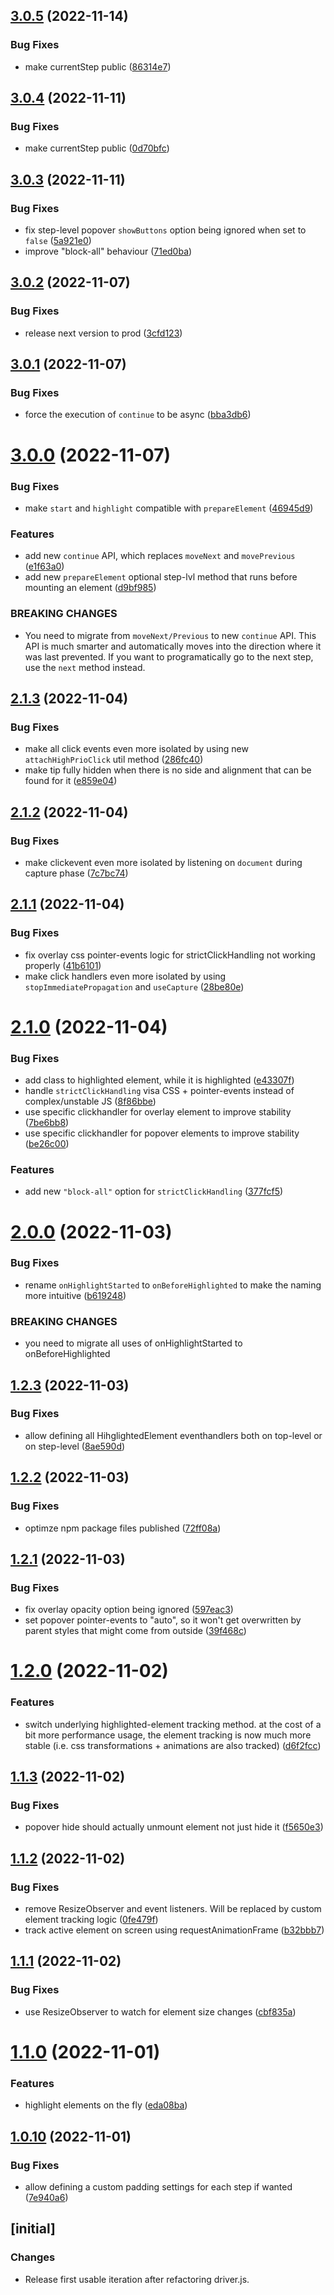 ## [3.0.5](https://github.com/josias-r/boarding.js/compare/v3.0.4...v3.0.5) (2022-11-14)


### Bug Fixes

* make currentStep public ([86314e7](https://github.com/josias-r/boarding.js/commit/86314e7f31f30da1e1194b36462d658fe0d25695))

## [3.0.4](https://github.com/josias-r/boarding.js/compare/v3.0.3...v3.0.4) (2022-11-11)


### Bug Fixes

* make currentStep public ([0d70bfc](https://github.com/josias-r/boarding.js/commit/0d70bfc83504d4afe2c0b68e5ba153fca1f8ce1e))

## [3.0.3](https://github.com/josias-r/boarding.js/compare/v3.0.2...v3.0.3) (2022-11-11)


### Bug Fixes

* fix step-level popover `showButtons` option being ignored when set to `false` ([5a921e0](https://github.com/josias-r/boarding.js/commit/5a921e092d71115653385acd595d97dfebe3c2af))
* improve "block-all" behaviour ([71ed0ba](https://github.com/josias-r/boarding.js/commit/71ed0ba2babac4967d8e0357c7d11c2ac3d86253))

## [3.0.2](https://github.com/josias-r/boarding.js/compare/v3.0.1...v3.0.2) (2022-11-07)


### Bug Fixes

* release next version to prod ([3cfd123](https://github.com/josias-r/boarding.js/commit/3cfd12358f0adb6587fedc96cc4fd0a78c504dc1))

## [3.0.1](https://github.com/josias-r/boarding.js/compare/v3.0.0...v3.0.1) (2022-11-07)


### Bug Fixes

* force the execution of `continue` to be async ([bba3db6](https://github.com/josias-r/boarding.js/commit/bba3db6d0aa8dcbad23c711c12dd2fcd4644a0d1))

# [3.0.0](https://github.com/josias-r/boarding.js/compare/v2.1.3...v3.0.0) (2022-11-07)


### Bug Fixes

* make `start` and `highlight` compatible with `prepareElement` ([46945d9](https://github.com/josias-r/boarding.js/commit/46945d98f803fd2859966b68eef8972048be52dc))


### Features

* add new `continue` API, which replaces `moveNext` and `movePrevious` ([e1f63a0](https://github.com/josias-r/boarding.js/commit/e1f63a01bb10221a13acb63ad7503a55aaeae34e))
* add new `prepareElement` optional step-lvl method that runs before mounting an element ([d9bf985](https://github.com/josias-r/boarding.js/commit/d9bf9851a8326718b7edd766ec271ad39e7a0a7f))


### BREAKING CHANGES

* You need to migrate from `moveNext/Previous` to new `continue` API. This API is much smarter and automatically moves into the direction where it was last prevented. If you want to programatically go to the next step, use the `next` method instead.

## [2.1.3](https://github.com/josias-r/boarding.js/compare/v2.1.2...v2.1.3) (2022-11-04)


### Bug Fixes

* make all click events even more isolated by using new `attachHighPrioClick` util method ([286fc40](https://github.com/josias-r/boarding.js/commit/286fc40980150b825a259bc83f30535d41e97dd0))
* make tip fully hidden when there is no side and alignment that can be found for it ([e859e04](https://github.com/josias-r/boarding.js/commit/e859e04e9dab1905f0ce17f53f68876184bef879))

## [2.1.2](https://github.com/josias-r/boarding.js/compare/v2.1.1...v2.1.2) (2022-11-04)


### Bug Fixes

* make clickevent even more isolated by listening on `document` during capture phase ([7c7bc74](https://github.com/josias-r/boarding.js/commit/7c7bc740ad8597a04687ac5ade1182b5ae5e9d3f))

## [2.1.1](https://github.com/josias-r/boarding.js/compare/v2.1.0...v2.1.1) (2022-11-04)


### Bug Fixes

* fix overlay css pointer-events logic for strictClickHandling not working properly ([41b6101](https://github.com/josias-r/boarding.js/commit/41b6101e0f5875bb54ccc13b57f1a07d956e35e4))
* make click handlers even more isolated by using `stopImmediatePropagation` and `useCapture` ([28be80e](https://github.com/josias-r/boarding.js/commit/28be80e6891dc393197a888e4be86f7fc6cc2a1d))

# [2.1.0](https://github.com/josias-r/boarding.js/compare/v2.0.0...v2.1.0) (2022-11-04)


### Bug Fixes

* add class to highlighted element, while it is highlighted ([e43307f](https://github.com/josias-r/boarding.js/commit/e43307f5379a2384dcda1d5d12a811cfa6b5b714))
* handle `strictClickHandling` visa CSS + pointer-events instead of complex/unstable JS ([8f86bbe](https://github.com/josias-r/boarding.js/commit/8f86bbed6255af557ff36d10eb4581b939403147))
* use specific clickhandler for overlay element to improve stability ([7be6bb8](https://github.com/josias-r/boarding.js/commit/7be6bb8887c38451bfaf5aaa43d41525a91a5c25))
* use specific clickhandler for popover elements to improve stability ([be26c00](https://github.com/josias-r/boarding.js/commit/be26c0056bb9adaddcdf0ea38e46545b91e1a2ed))


### Features

* add new `"block-all"` option for `strictClickHandling` ([377fcf5](https://github.com/josias-r/boarding.js/commit/377fcf5783217befe1bc734e2b8310e9793ccab1))

# [2.0.0](https://github.com/josias-r/boarding.js/compare/v1.2.3...v2.0.0) (2022-11-03)


### Bug Fixes

* rename `onHighlightStarted` to `onBeforeHighlighted` to make the naming more intuitive ([b619248](https://github.com/josias-r/boarding.js/commit/b61924837771f00159855b935e830fef8bbe87a2))


### BREAKING CHANGES

* you need to migrate all uses of onHighlightStarted to onBeforeHighlighted

## [1.2.3](https://github.com/josias-r/boarding.js/compare/v1.2.2...v1.2.3) (2022-11-03)


### Bug Fixes

* allow defining all HihglightedElement eventhandlers both on top-level or on step-level ([8ae590d](https://github.com/josias-r/boarding.js/commit/8ae590dadf2d9b969dbe63bd00ca60d430133b4d))

## [1.2.2](https://github.com/josias-r/boarding.js/compare/v1.2.1...v1.2.2) (2022-11-03)


### Bug Fixes

* optimze npm package files published ([72ff08a](https://github.com/josias-r/boarding.js/commit/72ff08a647e925749a8cea405e311c1fd8fa78a4))

## [1.2.1](https://github.com/josias-r/boarding.js/compare/v1.2.0...v1.2.1) (2022-11-03)


### Bug Fixes

* fix overlay opacity option being ignored ([597eac3](https://github.com/josias-r/boarding.js/commit/597eac3c8e08b1c84ae289b06698510bdeb8a863))
* set popover pointer-events to "auto", so it won't get overwritten by parent styles that might come from outside ([39f468c](https://github.com/josias-r/boarding.js/commit/39f468c99208164ddb2e52405a7ac252a287b073))

# [1.2.0](https://github.com/josias-r/boarding.js/compare/v1.1.3...v1.2.0) (2022-11-02)


### Features

* switch underlying highlighted-element tracking method. at the cost of a bit more performance usage, the element tracking is now much more stable (i.e. css transformations + animations are also tracked) ([d6f2fcc](https://github.com/josias-r/boarding.js/commit/d6f2fcc685c0dc5cbac3e27b713b0854aecb6e98))

## [1.1.3](https://github.com/josias-r/boarding.js/compare/v1.1.2...v1.1.3) (2022-11-02)


### Bug Fixes

* popover hide should actually unmount element not just hide it ([f5650e3](https://github.com/josias-r/boarding.js/commit/f5650e34ddaa9a1331b6328e82bf4fad488bec18))

## [1.1.2](https://github.com/josias-r/boarding.js/compare/v1.1.1...v1.1.2) (2022-11-02)


### Bug Fixes

* remove ResizeObserver and event listeners. Will be replaced by custom element tracking logic ([0fe479f](https://github.com/josias-r/boarding.js/commit/0fe479f2ba1e3671fa1a453e4599316bf7c86eb8))
* track active element on screen using requestAnimationFrame ([b32bbb7](https://github.com/josias-r/boarding.js/commit/b32bbb71ac44b3e01e62944f43e85c8fd53f4685))

## [1.1.1](https://github.com/josias-r/boarding.js/compare/v1.1.0...v1.1.1) (2022-11-02)


### Bug Fixes

* use ResizeObserver to watch for element size changes ([cbf835a](https://github.com/josias-r/boarding.js/commit/cbf835ac9bb3801a5825530612ace0a03d48ce4f))

# [1.1.0](https://github.com/josias-r/boarding.js/compare/v1.0.10...v1.1.0) (2022-11-01)


### Features

* highlight elements on the fly ([eda08ba](https://github.com/josias-r/boarding.js/commit/eda08ba45dd069f89d43e5b91eae67fe9d9cdbcb))

## [1.0.10](https://github.com/josias-r/boarding.js/compare/v1.0.9...v1.0.10) (2022-11-01)


### Bug Fixes

* allow defining a custom padding settings for each step if wanted ([7e940a6](https://github.com/josias-r/boarding.js/commit/7e940a63055b2d1927b8dccf1b7975b0170f2aee))

## [initial]


### Changes

* Release first usable iteration after refactoring driver.js.
